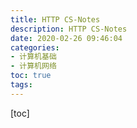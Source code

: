 ```yaml
---
title: HTTP CS-Notes
description: HTTP CS-Notes
date: 2020-02-26 09:46:04
categories:
- 计算机基础
- 计算机网络
toc: true
tags:
---
```


[toc]

